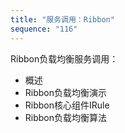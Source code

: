 ```yaml
---
title: "服务调用：Ribbon"
sequence: "116"
---
```


Ribbon负载均衡服务调用：

- 概述
- Ribbon负载均衡演示
- Ribbon核心组件IRule
- Ribbon负载均衡算法
